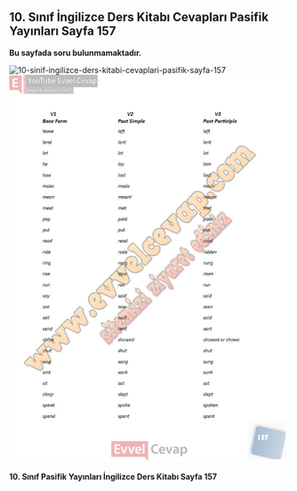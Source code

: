 ## 10. Sınıf İngilizce Ders Kitabı Cevapları Pasifik Yayınları Sayfa 157

**Bu sayfada soru bulunmamaktadır.**

![10-sinif-ingilizce-ders-kitabi-cevaplari-pasifik-sayfa-157]()![10-sinif-ingilizce-ders-kitabi-cevaplari-pasifik-sayfa-157](./image1.webp)

**10. Sınıf Pasifik Yayınları İngilizce Ders Kitabı Sayfa 157**